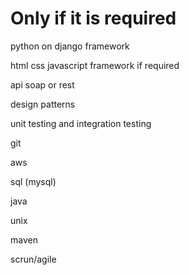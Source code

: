 # Only if it is required

python on django framework

html css javascript framework if required

api soap or rest

design patterns

unit testing and integration testing 

git 

aws

sql (mysql)

java

unix

maven

scrun/agile





